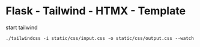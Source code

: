 # Flask - Tailwind - HTMX - Template

start tailwind

```
./tailwindcss -i static/css/input.css -o static/css/output.css --watch
```
